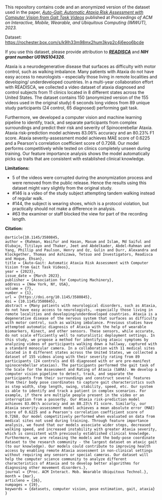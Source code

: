 This repository contains code and an anonymized version of the dataset used in the paper, [_Auto-Gait: Automatic Ataxia Risk Assessment with Computer Vision from Gait Task Videos_](https://dl.acm.org/doi/10.1145/3580845) published at _Proceedings of ACM on Interactive, Mobile, Wearable, and Ubiquitous Computing (IMWUT), 2023._

Dataset: https://rochester.box.com/s/k9lh33m98mx2hum3kyp2c4j6eoo6bcde 

If you use this dataset, please provide attribution to [**_READISCA_**](https://readisca.org/) and **_NIH grant number U01NS104326_**. 

Ataxia is a neurodegenerative disease that surfaces as difficulty with motor control, such as walking imbalance. Many patients with Ataxia do not have easy access to neurologists – especially those living in remote localities and developing/ underdeveloped countries. In a multi-year collaboration effort with READISCA, we collected a video dataset of ataxia diagnosed and control subjects from 11 clinics located in 8 different states across the United States. The dataset contains 150 (anonymized version of the 155 videos used in the original study) 6 seconds long videos from 89 unique study participants (24 control, 65 diagnosed) performing gait task.

Furthermore, we developed a computer vision and machine learning pipeline to identify, track, and separate participants from complex surroundings and predict their risk and severity of Spinocerebellar Ataxia. Ataxia risk-prediction model achieves 83.06% accuracy and an 80.23% F1 score. Ataxia severity-assessment model achieves MAE score of 0.6225 and a Pearson's correlation coefficient score of 0.7268. Our model performs competitively while tested on clinics completely unseen during training. Our feature importance analysis shows the model automatically picks up traits that are consistent with established clinical knowledge.


**Limitations:**
- 5 of the videos were corrupted during the anonymization process and were removed from the public release. Hence the results using this dataset might vary slightly from the original study.
- #146 is a video of the study subject attempting tandem walking instead of regular walk.
- #144, the subject is wearing shoes, which is a protocol violation, but practically should not make a difference in analysis.
- #63 the examiner or staff blocked the view for part of the recording length.


**Citation:**

```
@article{10.1145/3580845,
author = {Rahman, Wasifur and Hasan, Masum and Islam, Md Saiful and Olubajo, Titilayo and Thaker, Jeet and Abdelkader, Abdel-Rahman and Yang, Phillip and Paulson, Henry and Oz, Gulin and Durr, Alexandra and Klockgether, Thomas and Ashizawa, Tetsuo and Investigators, Readisca and Hoque, Ehsan},
title = {Auto-Gait: Automatic Ataxia Risk Assessment with Computer Vision from Gait Task Videos},
year = {2023},
issue_date = {March 2023},
publisher = {Association for Computing Machinery},
address = {New York, NY, USA},
volume = {7},
number = {1},
url = {https://doi.org/10.1145/3580845},
doi = {10.1145/3580845},
abstract = {Many patients with neurological disorders, such as Ataxia, do not have easy access to neurologists, -especially those living in remote localities and developing/underdeveloped countries. Ataxia is a degenerative disease of the nervous system that surfaces as difficulty with motor control, such as walking imbalance. Previous studies have attempted automatic diagnosis of Ataxia with the help of wearable biomarkers, Kinect, and other sensors. These sensors, while accurate, do not scale efficiently well to naturalistic deployment settings. In this study, we propose a method for identifying ataxic symptoms by analyzing videos of participants walking down a hallway, captured with a standard monocular camera. In a collaboration with 11 medical sites located in 8 different states across the United States, we collected a dataset of 155 videos along with their severity rating from 89 participants (24 controls and 65 diagnosed with or are pre-manifest spinocerebellar ataxias). The participants performed the gait task of the Scale for the Assessment and Rating of Ataxia (SARA). We develop a computer vision pipeline to detect, track, and separate the participants from their surroundings and construct several features from their body pose coordinates to capture gait characteristics such as step width, step length, swing, stability, speed, etc. Our system is able to identify and track a patient in complex scenarios. For example, if there are multiple people present in the video or an interruption from a passerby. Our Ataxia risk-prediction model achieves 83.06\% accuracy and an 80.23\% F1 score. Similarly, our Ataxia severity-assessment model achieves a mean absolute error (MAE) score of 0.6225 and a Pearson's correlation coefficient score of 0.7268. Our model competitively performed when evaluated on data from medical sites not used during training. Through feature importance analysis, we found that our models associate wider steps, decreased walking speed, and increased instability with greater Ataxia severity, which is consistent with previously established clinical knowledge. Furthermore, we are releasing the models and the body-pose coordinate dataset to the research community - the largest dataset on ataxic gait (to our knowledge). Our models could contribute to improving health access by enabling remote Ataxia assessment in non-clinical settings without requiring any sensors or special cameras. Our dataset will help the computer science community to analyze different characteristics of Ataxia and to develop better algorithms for diagnosing other movement disorders.},
journal = {Proc. ACM Interact. Mob. Wearable Ubiquitous Technol.},
month = {mar},
articleno = {26},
numpages = {19},
keywords = {datasets, computer vision, pose estimation, gait, ataxia}
}
```

